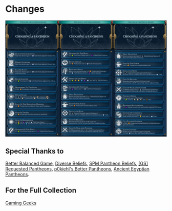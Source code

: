 # Changes
![GitHub Logo](/changes/Pantheons.png)
## Special Thanks to ##
[Better Balanced Game](https://steamcommunity.com/sharedfiles/filedetails/?id=1980274246), [Diverse Beliefs](https://steamcommunity.com/sharedfiles/filedetails/?id=885732182), [SPM Pantheon Beliefs](https://steamcommunity.com/sharedfiles/filedetails/?id=1899387161), [[GS] Requested Pantheons](https://steamcommunity.com/sharedfiles/filedetails/?id=1888611021), [p0kiehl's Better Pantheons](https://steamcommunity.com/sharedfiles/filedetails/?id=1720838435), [Ancient Egyptian Pantheons](https://steamcommunity.com/sharedfiles/filedetails/?id=1484935230).
## For the Full Collection ##
[Gaming Geeks](https://gaming.csed22.com/civ-vi/)
